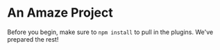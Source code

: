 # An Amaze Project

Before you begin, make sure to `npm install` to pull in the plugins. We've prepared the rest!